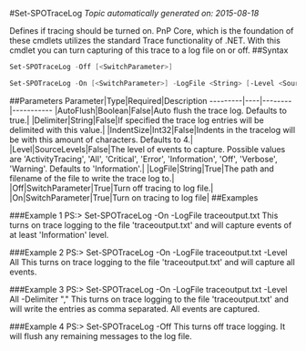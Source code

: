 #Set-SPOTraceLog
*Topic automatically generated on: 2015-08-18*

Defines if tracing should be turned on. PnP Core, which is the foundation of these cmdlets utilizes the standard Trace functionality of .NET. With this cmdlet you can turn capturing of this trace to a log file on or off.
##Syntax
```powershell
Set-SPOTraceLog -Off [<SwitchParameter>]
```


```powershell
Set-SPOTraceLog -On [<SwitchParameter>] -LogFile <String> [-Level <SourceLevels>] [-Delimiter <String>] [-IndentSize <Int32>] [-AutoFlush <Boolean>]
```


##Parameters
Parameter|Type|Required|Description
---------|----|--------|-----------
|AutoFlush|Boolean|False|Auto flush the trace log. Defaults to true.|
|Delimiter|String|False|If specified the trace log entries will be delimited with this value.|
|IndentSize|Int32|False|Indents in the tracelog will be with this amount of characters. Defaults to 4.|
|Level|SourceLevels|False|The level of events to capture. Possible values are 'ActivityTracing', 'All', 'Critical', 'Error', 'Information', 'Off', 'Verbose', 'Warning'. Defaults to 'Information'.|
|LogFile|String|True|The path and filename of the file to write the trace log to.|
|Off|SwitchParameter|True|Turn off tracing to log file.|
|On|SwitchParameter|True|Turn on tracing to log file|
##Examples

###Example 1
    PS:> Set-SPOTraceLog -On -LogFile traceoutput.txt
This turns on trace logging to the file 'traceoutput.txt' and will capture events of at least 'Information' level.

###Example 2
    PS:> Set-SPOTraceLog -On -LogFile traceoutput.txt -Level All
This turns on trace logging to the file 'traceoutput.txt' and will capture all events.

###Example 3
    PS:> Set-SPOTraceLog -On -LogFile traceoutput.txt -Level All -Delimiter ","
This turns on trace logging to the file 'traceoutput.txt' and will write the entries as comma separated. All events are captured.

###Example 4
    PS:> Set-SPOTraceLog -Off
This turns off trace logging. It will flush any remaining messages to the log file.
<!-- Ref: D6659B1748EA9667A11F97674F191CC9 -->